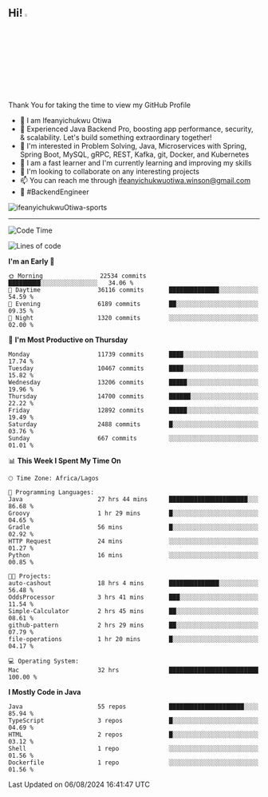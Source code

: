 <!-- BLOG-POST-LIST:START --><!-- BLOG-POST-LIST:END -->

## Hi! <img src="https://media.giphy.com/media/hvRJCLFzcasrR4ia7z/giphy.gif" width="4%"> 

Thank You for taking the time to view my GitHub Profile

- 👋 I am Ifeanyichukwu Otiwa
- 🚀 Experienced Java Backend Pro, boosting app performance, security, & scalability. Let's build something extraordinary together!
- 👀 I'm interested in Problem Solving, Java, Microservices with Spring, Spring Boot, MySQL, gRPC, REST, Kafka, git, Docker, and Kubernetes
- 🌱 I am a fast learner and I'm currently learning and improving my skills
- 💞️ I'm looking to collaborate on any interesting projects
- 📫 You can reach me through ifeanyichukwuotiwa.winson@gmail.com
- 🚀 #BackendEngineer

<p align="left" marginTop="10px"> <img src="https://komarev.com/ghpvc/?username=ifeanyichukwuOtiwa-sports&label=Profile%20views&color=0e75b6&style=for-the-badge" alt="ifeanyichukwuOtiwa-sports" /> </p>

***

<!--START_SECTION:waka-->
![Code Time](http://img.shields.io/badge/Code%20Time-2%2C740%20hrs%209%20mins-blue)

![Lines of code](https://img.shields.io/badge/From%20Hello%20World%20I%27ve%20Written-15.4%20million%20lines%20of%20code-blue)

**I'm an Early 🐤** 

```text
🌞 Morning                22534 commits       █████████░░░░░░░░░░░░░░░░   34.06 % 
🌆 Daytime                36116 commits       ██████████████░░░░░░░░░░░   54.59 % 
🌃 Evening                6189 commits        ██░░░░░░░░░░░░░░░░░░░░░░░   09.35 % 
🌙 Night                  1320 commits        ░░░░░░░░░░░░░░░░░░░░░░░░░   02.00 % 
```
📅 **I'm Most Productive on Thursday** 

```text
Monday                   11739 commits       ████░░░░░░░░░░░░░░░░░░░░░   17.74 % 
Tuesday                  10467 commits       ████░░░░░░░░░░░░░░░░░░░░░   15.82 % 
Wednesday                13206 commits       █████░░░░░░░░░░░░░░░░░░░░   19.96 % 
Thursday                 14700 commits       ██████░░░░░░░░░░░░░░░░░░░   22.22 % 
Friday                   12892 commits       █████░░░░░░░░░░░░░░░░░░░░   19.49 % 
Saturday                 2488 commits        █░░░░░░░░░░░░░░░░░░░░░░░░   03.76 % 
Sunday                   667 commits         ░░░░░░░░░░░░░░░░░░░░░░░░░   01.01 % 
```


📊 **This Week I Spent My Time On** 

```text
🕑︎ Time Zone: Africa/Lagos

💬 Programming Languages: 
Java                     27 hrs 44 mins      ██████████████████████░░░   86.68 % 
Groovy                   1 hr 29 mins        █░░░░░░░░░░░░░░░░░░░░░░░░   04.65 % 
Gradle                   56 mins             █░░░░░░░░░░░░░░░░░░░░░░░░   02.92 % 
HTTP Request             24 mins             ░░░░░░░░░░░░░░░░░░░░░░░░░   01.27 % 
Python                   16 mins             ░░░░░░░░░░░░░░░░░░░░░░░░░   00.85 % 

🐱‍💻 Projects: 
auto-cashout             18 hrs 4 mins       ██████████████░░░░░░░░░░░   56.48 % 
OddsProcessor            3 hrs 41 mins       ███░░░░░░░░░░░░░░░░░░░░░░   11.54 % 
Simple-Calculator        2 hrs 45 mins       ██░░░░░░░░░░░░░░░░░░░░░░░   08.61 % 
github-pattern           2 hrs 29 mins       ██░░░░░░░░░░░░░░░░░░░░░░░   07.79 % 
file-operations          1 hr 20 mins        █░░░░░░░░░░░░░░░░░░░░░░░░   04.17 % 

💻 Operating System: 
Mac                      32 hrs              █████████████████████████   100.00 % 
```

**I Mostly Code in Java** 

```text
Java                     55 repos            █████████████████████░░░░   85.94 % 
TypeScript               3 repos             █░░░░░░░░░░░░░░░░░░░░░░░░   04.69 % 
HTML                     2 repos             █░░░░░░░░░░░░░░░░░░░░░░░░   03.12 % 
Shell                    1 repo              ░░░░░░░░░░░░░░░░░░░░░░░░░   01.56 % 
Dockerfile               1 repo              ░░░░░░░░░░░░░░░░░░░░░░░░░   01.56 % 
```




 Last Updated on 06/08/2024 16:41:47 UTC
<!--END_SECTION:waka-->

<!--
<p align="center">
![trophy](https://github-profile-trophy.vercel.app/?username=ifeanyichukwuOtiwa-sports&theme=onedark) (https://github.com/ryo-ma/github-profile-trophy)
</p>
-->

<!---
ifeanyi-otiwa/ifeanyi-otiwa is a ✨ special ✨ repository because its `README.md` (this file) appears on your GitHub profile.
You can click the Preview link to take a look at your changes.
--->
